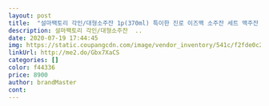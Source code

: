 ```yaml
---
layout: post 
title:  "설마팩토리 각인/대형소주잔 1p(370ml) 특이한 진로 이즈백 소주잔 세트 맥주잔 소맥잔 폭탄주잔, 1개, 7.쌍갑포차(을)" 
description: 설마팩토리 각인/대형소주잔  ..
date: 2020-07-19 17:44:45 
img: https://static.coupangcdn.com/image/vendor_inventory/541c/f2fde0c216b6184d46c2efcb46422ff3b15f8316d18f7669f86a5dfce7dc.jpg 
linkUrl: http://me2.do/Gbx7XaCS 
categories: [] 
color: f44336 
price: 8900 
author: brandMaster 
cont:  
---
```

 